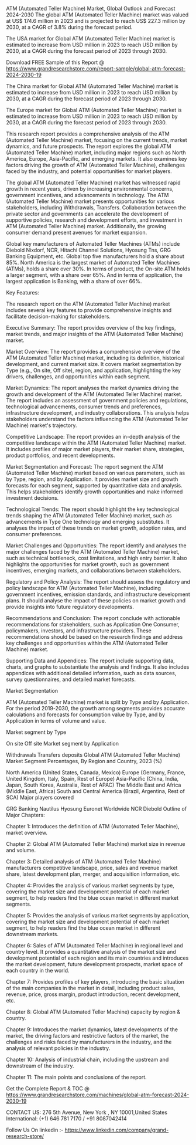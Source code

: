 ATM (Automated Teller Machine) Market, Global Outlook and Forecast 2024-2030
The global ATM (Automated Teller Machine) market was valued at US$ 174.6 million in 2023 and is projected to reach US$ 227.3 million by 2030, at a CAGR of 3.8% during the forecast period.

The USA market for Global ATM (Automated Teller Machine) market is estimated to increase from USD million in 2023 to reach USD million by 2030, at a CAGR during the forecast period of 2023 through 2030.

Download FREE Sample of this Report @ https://www.grandresearchstore.com/report-sample/global-atm-forecast-2024-2030-19

The China market for Global ATM (Automated Teller Machine) market is estimated to increase from USD million in 2023 to reach USD million by 2030, at a CAGR during the forecast period of 2023 through 2030.

The Europe market for Global ATM (Automated Teller Machine) market is estimated to increase from USD million in 2023 to reach USD million by 2030, at a CAGR during the forecast period of 2023 through 2030.

This research report provides a comprehensive analysis of the ATM (Automated Teller Machine) market, focusing on the current trends, market dynamics, and future prospects. The report explores the global ATM (Automated Teller Machine) market, including major regions such as North America, Europe, Asia-Pacific, and emerging markets. It also examines key factors driving the growth of ATM (Automated Teller Machine), challenges faced by the industry, and potential opportunities for market players.

The global ATM (Automated Teller Machine) market has witnessed rapid growth in recent years, driven by increasing environmental concerns, government incentives, and advancements in technology. The ATM (Automated Teller Machine) market presents opportunities for various stakeholders, including Withdrawals, Transfers. Collaboration between the private sector and governments can accelerate the development of supportive policies, research and development efforts, and investment in ATM (Automated Teller Machine) market. Additionally, the growing consumer demand present avenues for market expansion.

Global key manufacturers of Automated Teller Machines (ATMs) include Diebold Nixdorf, NCR, Hitachi Channel Solutions, Hyosung Tns, GRG Banking Equipment, etc. Global top five manufacturers hold a share about 85%. North America is the largest market of Automated Teller Machines (ATMs), holds a share over 30%. In terms of product, the On-site ATM holds a larger segment, with a share over 65%. And in terms of application, the largest application is Banking, with a share of over 66%.

Key Features:

The research report on the ATM (Automated Teller Machine) market includes several key features to provide comprehensive insights and facilitate decision-making for stakeholders.

Executive Summary: The report provides overview of the key findings, market trends, and major insights of the ATM (Automated Teller Machine) market.

Market Overview: The report provides a comprehensive overview of the ATM (Automated Teller Machine) market, including its definition, historical development, and current market size. It covers market segmentation by Type (e.g., On site, Off site), region, and application, highlighting the key drivers, challenges, and opportunities within each segment.

Market Dynamics: The report analyses the market dynamics driving the growth and development of the ATM (Automated Teller Machine) market. The report includes an assessment of government policies and regulations, technological advancements, consumer trends and preferences, infrastructure development, and industry collaborations. This analysis helps stakeholders understand the factors influencing the ATM (Automated Teller Machine) market's trajectory.

Competitive Landscape: The report provides an in-depth analysis of the competitive landscape within the ATM (Automated Teller Machine) market. It includes profiles of major market players, their market share, strategies, product portfolios, and recent developments.

Market Segmentation and Forecast: The report segment the ATM (Automated Teller Machine) market based on various parameters, such as by Type, region, and by Application. It provides market size and growth forecasts for each segment, supported by quantitative data and analysis. This helps stakeholders identify growth opportunities and make informed investment decisions.

Technological Trends: The report should highlight the key technological trends shaping the ATM (Automated Teller Machine) market, such as advancements in Type One technology and emerging substitutes. It analyses the impact of these trends on market growth, adoption rates, and consumer preferences.

Market Challenges and Opportunities: The report identify and analyses the major challenges faced by the ATM (Automated Teller Machine) market, such as technical bottleneck, cost limitations, and high entry barrier. It also highlights the opportunities for market growth, such as government incentives, emerging markets, and collaborations between stakeholders.

Regulatory and Policy Analysis: The report should assess the regulatory and policy landscape for ATM (Automated Teller Machine), including government incentives, emission standards, and infrastructure development plans. It should analyse the impact of these policies on market growth and provide insights into future regulatory developments.

Recommendations and Conclusion: The report conclude with actionable recommendations for stakeholders, such as Application One Consumer, policymakers, investors, and infrastructure providers. These recommendations should be based on the research findings and address key challenges and opportunities within the ATM (Automated Teller Machine) market.

Supporting Data and Appendices: The report include supporting data, charts, and graphs to substantiate the analysis and findings. It also includes appendices with additional detailed information, such as data sources, survey questionnaires, and detailed market forecasts.

Market Segmentation

ATM (Automated Teller Machine) market is split by Type and by Application. For the period 2019-2030, the growth among segments provides accurate calculations and forecasts for consumption value by Type, and by Application in terms of volume and value.

Market segment by Type

On site
Off site
Market segment by Application

Withdrawals
Transfers
deposits
Global ATM (Automated Teller Machine) Market Segment Percentages, By Region and Country, 2023 (%)

North America (United States, Canada, Mexico)
Europe (Germany, France, United Kingdom, Italy, Spain, Rest of Europe)
Asia-Pacific (China, India, Japan, South Korea, Australia, Rest of APAC)
The Middle East and Africa (Middle East, Africa)
South and Central America (Brazil, Argentina, Rest of SCA)
Major players covered

GRG Banking
Nautilus Hyosung
Euronet Worldwide
NCR
Diebold
Outline of Major Chapters:

Chapter 1: Introduces the definition of ATM (Automated Teller Machine), market overview.

Chapter 2: Global ATM (Automated Teller Machine) market size in revenue and volume.

Chapter 3: Detailed analysis of ATM (Automated Teller Machine) manufacturers competitive landscape, price, sales and revenue market share, latest development plan, merger, and acquisition information, etc.

Chapter 4: Provides the analysis of various market segments by type, covering the market size and development potential of each market segment, to help readers find the blue ocean market in different market segments.

Chapter 5: Provides the analysis of various market segments by application, covering the market size and development potential of each market segment, to help readers find the blue ocean market in different downstream markets.

Chapter 6: Sales of ATM (Automated Teller Machine) in regional level and country level. It provides a quantitative analysis of the market size and development potential of each region and its main countries and introduces the market development, future development prospects, market space of each country in the world.

Chapter 7: Provides profiles of key players, introducing the basic situation of the main companies in the market in detail, including product sales, revenue, price, gross margin, product introduction, recent development, etc.

Chapter 8: Global ATM (Automated Teller Machine) capacity by region & country.

Chapter 9: Introduces the market dynamics, latest developments of the market, the driving factors and restrictive factors of the market, the challenges and risks faced by manufacturers in the industry, and the analysis of relevant policies in the industry.

Chapter 10: Analysis of industrial chain, including the upstream and downstream of the industry.

Chapter 11: The main points and conclusions of the report.

Get the Complete Report & TOC @ https://www.grandresearchstore.com/machines/global-atm-forecast-2024-2030-19

CONTACT US:
276 5th Avenue, New York , NY 10001,United States
International: (+1) 646 781 7170 / +91 8087042414

Follow Us On linkedin :- https://www.linkedin.com/company/grand-research-store/
